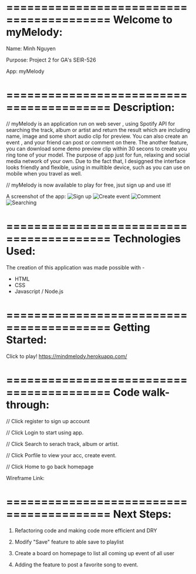  =========================================
 Welcome to myMelody:
 =========================================

Name: Minh Nguyen 

Purpose: Project 2 for GA's SEIR-526

App: myMelody

=========================================
Description:
=========================================

// myMelody is an application run on web sever , using Spotify API for searching the track, album or artist and return the result which are including name, image and some short audio clip for preview. You can also create an event , and your friend can post or comment on there. The another feature, you can download some demo preview clip within 30 secons to create you ring tone of your model. The purpose of app just for fun, relaxing and social media network of your own. Due to the fact that, I desiggned the interface looks friendly and flexible, using in muiltible device, such as you can use on mobile when you travel as well.

// myMelody is now available to play for free, jsut sign up and use it!


A screenshot of the app:
   ![Sign up](https://i.imgur.com/tw2Cykh.png)
   ![Create event](https://i.imgur.com/GsZWbhR.png)
   ![Comment](https://i.imgur.com/RDSC4RR.png)
   ![Searching](https://i.imgur.com/I7ZdaiB.png)


=========================================
Technologies Used:
=========================================

The creation of this application was made possible with - 

 - HTML
 - CSS
 - Javascript / Node.js

=========================================
Getting Started:
=========================================

Click to play!
https://mindmelody.herokuapp.com/

=========================================
Code walk-through:
=========================================


// Click register to sign up account

// Click Login to start using app.

// Click Search to serach track, album or artist.

// Click Porfile to view your acc, create event. 

// Click Home to go back homepage


Wireframe Link:


=========================================
Next Steps:
=========================================

1. Refactoring code and making code more efficient and DRY

2. Modify "Save" feature to able save to playlist

3. Create a board on homepage to list all coming up event of all user

4. Adding the feature to post a favorite song to event. 

